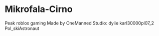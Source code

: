 # Mikrofala-Cirno
Peak roblox gaming
Made by OneManned Studio:
  dyiie
  karl30000pl07_2
  Pol_skiAstronaut
